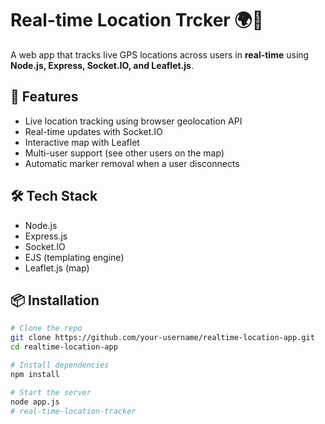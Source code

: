# Real-time Location Trcker 🌍📍

A web app that tracks live GPS locations across users in **real-time** using **Node.js, Express, Socket.IO, and Leaflet.js**.

## 🚀 Features
- Live location tracking using browser geolocation API
- Real-time updates with Socket.IO
- Interactive map with Leaflet 
- Multi-user support (see other users on the map)
- Automatic marker removal when a user disconnects

## 🛠️ Tech Stack
- Node.js
- Express.js
- Socket.IO
- EJS (templating engine)
- Leaflet.js (map)

## 📦 Installation
```bash
# Clone the repo
git clone https://github.com/your-username/realtime-location-app.git
cd realtime-location-app

# Install dependencies
npm install

# Start the server
node app.js
#   r e a l - t i m e - l o c a t i o n - t r a c k e r  
 